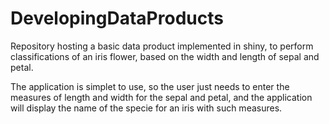 # DevelopingDataProducts
Repository hosting a basic data product implemented in shiny, to perform classifications of an iris flower, 
based on the width and length of sepal and petal.

The application is simplet to use, so the user just needs to enter the measures of length and width for the sepal and petal, 
and the application will display the name of the specie for an iris with such measures.

